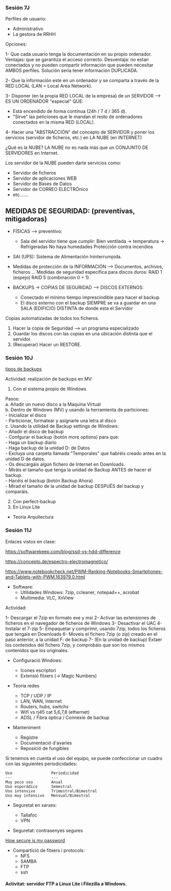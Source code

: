 ### Sesión 7J

Perfiles de usuario:
- Administrativo
- La gestora de RRHH

Opciones:

1- Que cada usuario tenga la documentación en su propio ordenador.
Ventajas: que se garantiza el acceso correcto.
Desventaja: no estan conectados y no pueden compartir información que pueden necesitar AMBOS perfiles. Solución sería tener información DUPLICADA.

2- Que la información este en un ordenador y se comparta a través de la RED LOCAL (LAN = Local Area Network).

3- Disponer (en la propia RED LOCAL de la empresa) de un SERVIDOR --> ES UN ORDENADOR "especial" QUE:

- Está encendido de forma contínua (24h / 7 d / 365 d).
- "Sirve" las peticiones que le mandan el resto de ordenadores conectados en la misma RED (LOCAL).

4- Hacer una "ABSTRACCIÓN" del concepto de SERVIDOR y poner los servicios (servidor de ficheros, etc.) en LA NUBE (en INTERNET) 

¿Qué es la NUBE?  LA NUBE no es nada más que un CONJUNTO DE SERVIDORES en Internet.

Los servidor de la NUBE pueden darte servicios como:

- Servidor de ficheros
- Servidor de aplicaciones WEB
- Servidor de Bases de Datos
- Servidor de CORREO ELECTRÓnico
- etc.......


MEDIDAS DE SEGURIDAD: (preventivas, mitigadoras)
---------------------

- FÍSICAS --> preventivo:  
	* Sala del servidor tiene que cumplir:
		Bien ventilada -> temperatura -> Refrigeradas
		No haya humedades 
		Protección contra incendios
- SAI (UPS): Sistema de Alimentación Ininterrumpida.

- Medidas de protección de la INFORMACIÓN --> Documentos, archivos, ficheros ...
	Medidas de seguridad específica para discos duros:
		RAID 1 (espejo)
		RAID 5 (combinación 0 + 1)
- BACKUPS -> COPIAS DE SEGURIDAD --> DISCOS EXTERNOS:
	* Conectado el mínimo tiempo imprescindible para hacer
	el backup
	* El disco externo con el backup SIEMPRE se va a guardar
	en una SALA (EDIFICIO) DISTINTA de donde esta el Servidor

Copias automatizadas de todos los ficheros.
1. Hacer la copia de Seguridad --> un programa especializado
2. Guardar los discos con las copias en una ubicación distinta que el servidor.
3. (Recuperar) Hacer un RESTORE.


### Sesión 10J

[tipos de backups](https://blog.mdcloud.es/tipos-de-copias-de-seguridad-como-elegir-el-adecuado/)

Actividad: realización de backups en MV:
1. Con el sistema propio de Windows

  Pasos:  
  a. Añadir un nuevo disco a la Maquina Virtual  
  b. Dentro de Windows (MV) y usando la herramienta de particiones:   
      - Inicializar el disco  
      - Particionar, formatear y asignarle una letra al disco  
  c. Usando la utilidad de Backup settings de Windows:  
      - Añadir el disco de backup  
      - Confgurar el backup (botón more options) para que:  
         - Haga un backup diario  
         - Haga backup de la unidad D: de Datos  
         - Excluya una carpeta llamada "Temporales" que habréis creado antes en la unidad D de datos.  
         - Os descargáis algún fichero de Internet en Downloads.  
         - Miráis el tamaño que tenga la unidad de Backup ANTES de hacer el backup.  
         - Hacéis el backup (botón Backup Ahora)  
         - Mirad el tamaño de la unidad de backup DESPUÉS del backup y comparáis.  



2. Con perfect-backup
3. En Linux Lite

- Teoría Arquitectura

### Sesión 11J

Enlaces vistos en clase:

https://softwarekeep.com/blog/ssd-vs-hdd-difference

https://concepto.de/espectro-electromagnetico/

https://www.notebookcheck.net/PWM-Ranking-Notebooks-Smartphones-and-Tablets-with-PWM.163979.0.html



- Software: 
  - Utilidades Windows: 7zip, ccleaner, notepad++, acrobat
  - Multimedia: VLC, XnView

Actividad:

1- Descargar el 7zip en formato exe y msi
2- Activar las extensiones de ficheros en el navegador de ficheros
de Windows
3- Desactivar el UAC
4- Instalar el 7-zip
5- Empaquetar y comprimir, usando 7zip, todos los
ficheros que tengais en Downloads
6- Moveis el fichero 7zip (o zip) creado en el paso
anterior, a la unidad F: de backup
7- (En la unidad de backup) Extaer los
contenidos del fichero 7zip, y comprobáis que
son los mismos contenidos que los originales.


- Configuració Windows: 
  - Icones escriptori
  - Extensió fitxers (-> Magic Numbers)

- Teoría redes
  - TCP / UDP / IP
  - LAN, WAN, Internet
  - Routers, hubs, switchs
  - Wifi vs rj45 cat 5,6,7,8 (ethernet)
  - ADSL / Fibra òptica / Connexió de backup
  
- Manteniment
  - Registre
  - Documentació d'avaries
  - Reposició de fungibles
  
Si tenemos en cuenta el uso del equipo, se puede confeccionar un cuadro con las siguientes periodicidades:

```
Uso					Periodicidad
---					---
Muy poco uso		Anual	
Uso esporádico		Semestral
Uso intensivo		Trimestral/Bimestral
Uso muy intensivo	Mensual/Bimestral
```

- Seguretat en xarxes: 
  - Tallafoc
  - VPN
  
- Seguretat: contrasenyes segures

[How secure is my password](https://www.security.org/how-secure-is-my-password/)
  
- Compartició de fitxers i protocols:
  - NFS
  - SAMBA
  - FTP
  - ssh

#### Activitat: servidor FTP a Linux Lite i Filezilla a Windows.
  